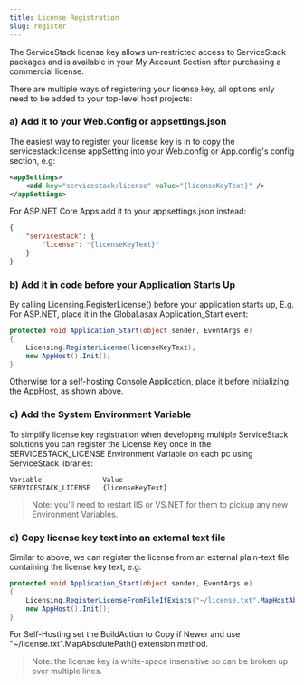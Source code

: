 ```yaml
---
title: License Registration
slug: register
---
```


The ServiceStack license key allows un-restricted access to ServiceStack packages and is available in your My Account Section after purchasing a commercial license.

There are multiple ways of registering your license key, all options only need to be added to your top-level host projects:

### a) Add it to your Web.Config or appsettings.json

The easiest way to register your license key is in to copy the servicestack:license appSetting into your Web.config or App.config's <appSettings/> config section, e.g:

```xml
<appSettings>
    <add key="servicestack:license" value="{licenseKeyText}" />
</appSettings>
```

For ASP.NET Core Apps add it to your appsettings.json instead:

```json
{
    "servicestack": {
        "license": "{licenseKeyText}"
    }
}
```

### b) Add it in code before your Application Starts Up

By calling Licensing.RegisterLicense() before your application starts up, E.g. For ASP.NET, place it in the Global.asax Application_Start event:

```csharp
protected void Application_Start(object sender, EventArgs e)
{
    Licensing.RegisterLicense(licenseKeyText);
    new AppHost().Init();
}
```

Otherwise for a self-hosting Console Application, place it before initializing the AppHost, as shown above.

### c) Add the System Environment Variable

To simplify license key registration when developing multiple ServiceStack solutions you can register the License Key once in the SERVICESTACK_LICENSE Environment Variable on each pc using ServiceStack libraries:

    Variable               Value    
    SERVICESTACK_LICENSE   {licenseKeyText}

> Note: you'll need to restart IIS or VS.NET for them to pickup any new Environment Variables.

### d) Copy license key text into an external text file

Similar to above, we can register the license from an external plain-text file containing the license key text, e.g:

```csharp
protected void Application_Start(object sender, EventArgs e)
{
    Licensing.RegisterLicenseFromFileIfExists("~/license.txt".MapHostAbsolutePath());
    new AppHost().Init();
}
```

For Self-Hosting set the BuildAction to Copy if Newer and use "~/license.txt".MapAbsolutePath() extension method.

> Note: the license key is white-space insensitive so can be broken up over multiple lines.



